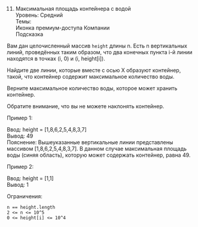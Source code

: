 11. Максимальная площадь контейнера с водой  
Уровень: Средний  
Темы:  
Иконка премиум-доступа Компании  
Подсказка  

Вам дан целочисленный массив `height` длины n. Есть n вертикальных линий, проведённых таким образом, что два конечных пункта i-й линии находятся в точках (i, 0) и (i, height[i]).

Найдите две линии, которые вместе с осью X образуют контейнер, такой, что контейнер содержит максимальное количество воды.

Верните максимальное количество воды, которое может хранить контейнер.

Обратите внимание, что вы не можете наклонять контейнер.

Пример 1:

Ввод: height = [1,8,6,2,5,4,8,3,7]  
Вывод: 49  
Пояснение: Вышеуказанные вертикальные линии представлены массивом [1,8,6,2,5,4,8,3,7]. В данном случае максимальная площадь воды (синяя область), которую может содержать контейнер, равна 49.

Пример 2:

Ввод: height = [1,1]  
Вывод: 1

Ограничения:

    n == height.length  
    2 <= n <= 10^5  
    0 <= height[i] <= 10^4